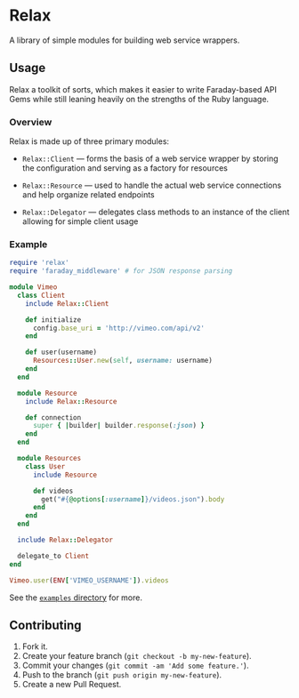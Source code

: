 # Relax

A library of simple modules for building web service wrappers.


## Usage

Relax a toolkit of sorts, which makes it easier to write Faraday-based API
Gems while still leaning heavily on the strengths of the Ruby language.

### Overview

Relax is made up of three primary modules:

  * `Relax::Client` — forms the basis of a web service wrapper by storing the
    configuration and serving as a factory for resources

  * `Relax::Resource` — used to handle the actual web service connections and
    help organize related endpoints

  * `Relax::Delegator` — delegates class methods to an instance of the client
    allowing for simple client usage

### Example

``` ruby
require 'relax'
require 'faraday_middleware' # for JSON response parsing

module Vimeo
  class Client
    include Relax::Client

    def initialize
      config.base_uri = 'http://vimeo.com/api/v2'
    end

    def user(username)
      Resources::User.new(self, username: username)
    end
  end

  module Resource
    include Relax::Resource

    def connection
      super { |builder| builder.response(:json) }
    end
  end

  module Resources
    class User
      include Resource

      def videos
        get("#{@options[:username]}/videos.json").body
      end
    end
  end

  include Relax::Delegator

  delegate_to Client
end

Vimeo.user(ENV['VIMEO_USERNAME']).videos
```

See the [`examples` directory][examples] for more.

[examples]: http://github.com/tylerhunt/relax/examples


## Contributing

1. Fork it.
2. Create your feature branch (`git checkout -b my-new-feature`).
3. Commit your changes (`git commit -am 'Add some feature.'`).
4. Push to the branch (`git push origin my-new-feature`).
5. Create a new Pull Request.
